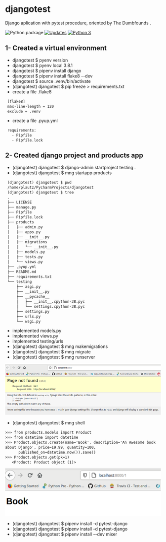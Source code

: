 # djangotest
Django aplication with pytest procedure, oriented by The Dumbfounds .

![Python package](https://github.com/jlplautz/djangotest/workflows/Python%20package/badge.svg)
[![Updates](https://pyup.io/repos/github/jlplautz/djangotest/shield.svg)](https://pyup.io/repos/github/jlplautz/djangotest/)
[![Python 3](https://pyup.io/repos/github/jlplautz/djangotest/python-3-shield.svg)](https://pyup.io/repos/github/jlplautz/djangotest/)


## 1- Created a virtual environment
   - djangotest $ pyenv version
   - djangotest $ pyenv local 3.8.1
   - djangotest $ pipenv install django
   - djangotest $ pipenv install flake8 --dev
   - djangotest $ source .venv/bin/activate
   - (djangotest) djangotest $ pip freeze > requirements.txt
   - create a file .flake8
   ```
    [flake8]
    max-line-length = 120
    exclude = .venv
   ```
   - create a file .pyup.yml
   ```
    requirements:
      - Pipfile
      - Pipfile.lock
   ```

## 2- Created django project and products app
   - (djangotest) djangotest $ django-admin startproject testing .
   - (djangotest) djangotest $ mng startapp products
   ```
    (djangotest) djangotest $ pwd
    /home/plautz/PycharmProjects/djangotest
    (djangotest) djangotest $ tree
    .
    ├── LICENSE
    ├── manage.py
    ├── Pipfile
    ├── Pipfile.lock
    ├── products
    │   ├── admin.py
    │   ├── apps.py
    │   ├── __init__.py
    │   ├── migrations
    │   │   └── __init__.py
    │   ├── models.py
    │   ├── tests.py
    │   └── views.py
    ├── ,pyup.yml
    ├── README.md
    ├── requirements.txt
    └── testing
        ├── asgi.py
        ├── __init__.py
        ├── __pycache__
        │   ├── __init__.cpython-38.pyc
        │   └── settings.cpython-38.pyc
        ├── settings.py
        ├── urls.py
        └── wsgi.py
   ```

   - implemented models.py
   - implemented views.py
   - implemented testing/urls
   - (djangotest) djangotest $ mng makemigrations
   - (djangotest) djangotest $ mng migrate
   - (djangotest) djangotest $ mng runserver
   
   ![](products/static/products/images/page_not_found.png)
   
   - (djangotest) djangotest $ mng shell
   ```
   >>> from products.models import Product
   >>> from datetime import datetime
   >>> Product.objects.create(name='Book', description='An Awesome book about Django', price=19.99, quantity=100, 
         published_on=datetime.now()).save()
   >>> Product.objects.get(pk=1)
      <Product: Product object (1)>
   ```   
   ![](products/static/products/images/Book.png)
   
   - (djangotest) djangotest $ pipenv install -d pytest-django
   - (djangotest) djangotest $ pipenv install -d pytest-django
   - (djangotest) djangotest $ pipenv install --dev mixer
